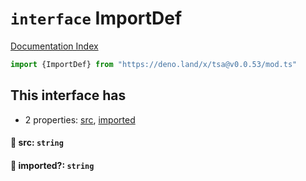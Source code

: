# `interface` ImportDef

[Documentation Index](../README.md)

```ts
import {ImportDef} from "https://deno.land/x/tsa@v0.0.53/mod.ts"
```

## This interface has

- 2 properties:
[src](#-src-string),
[imported](#-imported-string)


#### 📄 src: `string`



#### 📄 imported?: `string`



